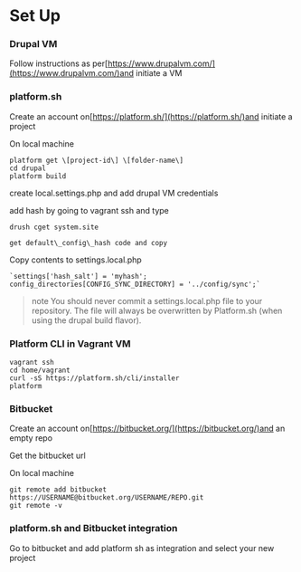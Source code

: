 # Set Up

### Drupal VM

Follow instructions as per[https://www.drupalvm.com/](https://www.drupalvm.com/)and initiate a VM

### platform.sh

Create an account on[https://platform.sh/](https://platform.sh/)and initiate a project

On local machine

```
platform get \[project-id\] \[folder-name\]
cd drupal
platform build
```

create local.settings.php and add drupal VM credentials

add hash by going to vagrant ssh and type

```
drush cget system.site

get default\_config\_hash code and copy
```

Copy contents to settings.local.php

    `settings['hash_salt'] = 'myhash';        
    config_directories[CONFIG_SYNC_DIRECTORY] = '../config/sync';` 

> note You should never commit a settings.local.php file to your repository. The file will always be overwritten by Platform.sh \(when using the drupal build flavor\).

### Platform CLI in Vagrant VM

```
vagrant ssh
cd home/vagrant
curl -sS https://platform.sh/cli/installer
platform
```

### Bitbucket

Create an account on[https://bitbucket.org/](https://bitbucket.org/)and an empty repo

Get the bitbucket url

On local machine

```
git remote add bitbucket https://USERNAME@bitbucket.org/USERNAME/REPO.git
git remote -v
```

### platform.sh and Bitbucket integration

Go to bitbucket and add platform sh as integration and select your new project

